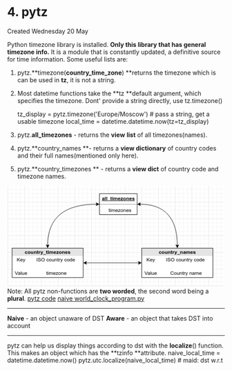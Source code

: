# 4. pytz
Created Wednesday 20 May 

Python timezone library is installed. **Only this library that has general timezone info.**
It is a module that is constantly updated, a definitive source for time information.
Some useful lists are:

1. pytz.**timezone(**country_time_zone**) **returns the timezone which is can be used in **tz**, it is not a string.
2. Most datetime functions take the **tz **default argument, which specifies the timezone. Dont' provide a string directly, use tz.timezone()

	tz_display = pytz.timezone('Europe/Moscow')	# pass a string, get a usable timezone
	local_time = datetime.datetime.now(tz=tz_display)


3. pytz.**all_timezones** - returns the **view** **list** of all timezones(names).
4. pytz.**country_names **- returns a **view dictionary** of country codes and their full names(mentioned only here).
5. pytz.**country_timezones ** - returns a **view dict** of country code and timezone names.


![](./4._pytz/pasted_image.png)
Note: All pytz non-functions are **two worded**, the second word being a **plural**.
[pytz code](./4._pytz/tztest.py)
[naive world_clock_program.py](./4._pytz/world_clock_program.py)

*****

**Naive** - an object unaware of DST
**Aware** - an object that takes DST into account

*****

pytz can help us display things according to dst with the **localize**() function. This makes an object which has the **tzinfo **attribute.
	naive_local_time = datetime.datetime.now()
	pytz.utc.localize(naive_local_time) # maid: dst w.r.t

